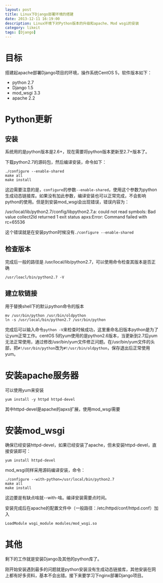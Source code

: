 ```yaml
---
layout: post
title: Linux下Django部署环境的搭建
date: 2013-12-11 16:19:00
description: Linux环境下对Python版本的升级和apache、Mod wsgi的安装
category: likeit
tags: [Django]
---
```


# 目标
搭建起apache部署Django项目的环境，操作系统CentOS 5，软件版本如下：

* python 2.7
* Django 1.5
* mod\_wsgi 3.3
* apache 2.2

# Python更新

## 安装
系统用的是python版本是2.6+，现在需要将python版本更新至2.7+版本了。

下载python2.7的源码包，然后编译安装，命令如下：

	./configure --enable-shared
	make all
	make install

这边需要注意的是，`configure`的参数`--enable-shared`，使用这个参数为python生成动态链接库。如果没有加此参数，编译安装也可以正常完成，不会影响python的使用。但是到安装mod\_wsgi会出现错误，错误内容为：

/usr/local/lib/python2.7/config/libpython2.7.a:  could not read symbols: Bad value  collect2ld returned 1 exit status apxs:Error: Command failed with rc=65536

这个错误就是在安装python时候没有`./configure --enable-shared`

## 检查版本
完成后一般的路径是 /usr/local/lib/python2.7，可以使用命令检查其版本是否正确

	/usr/loacl/bin/python2.7 -V

## 建立软链接
用于替换shell下的默认python命令的版本

	mv /usr/bin/python /usr/bin/oldpython
	ln -s /usr/local/bin/python2.7 /usr/bin/python

完成后可以输入命令`python -V`来检查时候成功，这里重命名旧版本python是为了让yum正常工作。centOS 5的yum使用的是python2.6版本，当更新到2.7后yum无法正常使用，通过修改/usr/bin/yum文件修正问题。在/usr/bin/yum文件的头部，把`#!/usr/bin/python`改为`#!/usr/bin/oldpython`，保存退出后正常使用yum。

# 安装apache服务器
可以使用yum来安装

	yum install -y httpd httpd-devel

其中httpd-devel是apache的apxs扩展，使用mod\_wsgi需要

# 安装mod\_wsgi
确保已经安装httpd-devel，如果已经安装了apache，但未安装httpd-devel，直接安装即可：

	yum install httpd-devel

mod\_wsgi同样采用源码编译安装，命令：

	./configure --with-python=/usr/local/bin/python2.7
	make all
	make install

这边要是有缺点啥就--with-啥。编译安装需要点时间。

安装完成后在apache的配置文件中（一般路径：/etc/httpd/conf/httpd.conf）加入

	LoadModule wsgi_module modules/mod_wsgi.so

# 其他
剩下的工作就是安装Django及其他的python库了。

刚开始安装遇到最多的问题就是python安装没有生成动态链接库，其他安装在网上都有好多资料，基本不会出错。接下来要学习下nginx部署Django项目。
